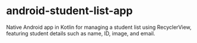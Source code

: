 # android-student-list-app
Native Android app in Kotlin for managing a student list using RecyclerView, featuring student details such as name, ID, image, and email.
